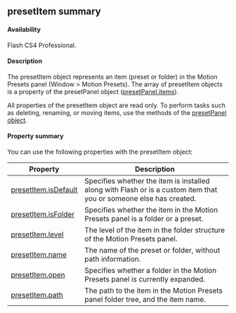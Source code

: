 ## presetItem summary

#### Availability

Flash CS4 Professional.

#### Description

The presetItem object represents an item (preset or folder) in the Motion Presets panel (Window > Motion Presets). The array of presetItem objects is a property of the presetPanel object ([presetPanel.items](../presetPanel_object/presetPane9.md)).

All properties of the presetItem object are read only. To perform tasks such as deleting, renaming, or moving items, use the methods of the [presetPanel object](../presetPanel_object/presetPanel_summary.md).

#### Property summary

You can use the following properties with the presetItem object:

| **Property** | **Description** |
| --- | --- |
| [presetItem.isDefault](../presetItem_object/presetItem.md) | Specifies whether the item is installed along with Flash or is a custom item that you or someone else has created. |
| [presetItem.isFolder](../presetItem_object/presetIte1.md) | Specifies whether the item in the Motion Presets panel is a folder or a preset. |
| [presetItem.level](../presetItem_object/presetIte2.md) | The level of the item in the folder structure of the Motion Presets panel. |
| [presetItem.name](../presetItem_object/presetIte3.md) | The name of the preset or folder, without path information. |
| [presetItem.open](../presetItem_object/presetIte4.md) | Specifies whether a folder in the Motion Presets panel is currently expanded. |
| [presetItem.path](../presetItem_object/presetIte5.md) | The path to the item in the Motion Presets panel folder tree, and the item name. |

